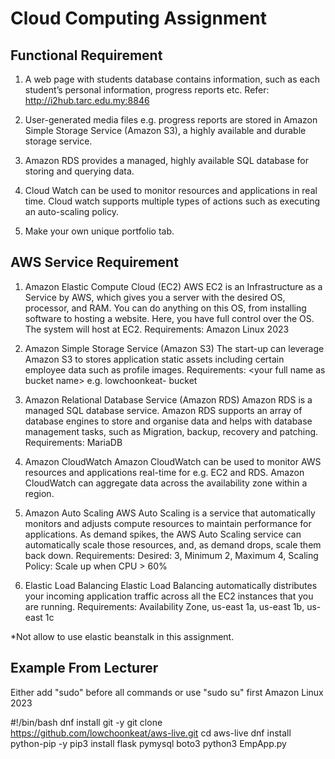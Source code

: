# Cloud Computing Assignment

## Functional Requirement
1. A web page with students database contains information, such
as each student’s personal information, progress reports etc.
Refer: http://i2hub.tarc.edu.my:8846

2. User-generated media files e.g. progress reports are stored in
Amazon Simple Storage Service (Amazon S3), a highly available
and durable storage service.
3. Amazon RDS provides a managed, highly available SQL database
for storing and querying data.
4. Cloud Watch can be used to monitor resources and applications
in real time. Cloud watch supports multiple types of actions such
as executing an auto-scaling policy.
5. Make your own unique portfolio tab.

## AWS Service Requirement
1. Amazon Elastic Compute Cloud (EC2)
AWS EC2 is an Infrastructure as a Service by AWS, which gives you a
server with the desired OS, processor, and RAM. You can do anything on
this OS, from installing software to hosting a website. Here, you have
full control over the OS. The system will host at EC2.
Requirements: Amazon Linux 2023

2. Amazon Simple Storage Service (Amazon S3)
The start-up can leverage Amazon S3 to stores application static assets
including certain employee data such as profile images.
Requirements: &lt;your full name as bucket name&gt; e.g. lowchoonkeat-
bucket

3. Amazon Relational Database Service (Amazon RDS)
Amazon RDS is a managed SQL database service. Amazon RDS supports
an array of database engines to store and organise data and helps with
database management tasks, such as Migration, backup, recovery and
patching.
Requirements: MariaDB

4. Amazon CloudWatch
Amazon CloudWatch can be used to monitor AWS resources and
applications real-time for e.g. EC2 and RDS. Amazon CloudWatch can
aggregate data across the availability zone within a region.

5. Amazon Auto Scaling
AWS Auto Scaling is a service that automatically monitors and adjusts
compute resources to maintain performance for applications. As
demand spikes, the AWS Auto Scaling service can automatically scale
those resources, and, as demand drops, scale them back down.
Requirements: Desired: 3, Minimum 2, Maximum 4,
Scaling Policy: Scale up when CPU > 60%

6. Elastic Load Balancing
Elastic Load Balancing automatically distributes your incoming
application traffic across all the EC2 instances that you are running.
Requirements: Availability Zone, us-east 1a, us-east 1b, us-east 1c 

*Not allow to use elastic beanstalk in this assignment.

## Example From Lecturer

Either add "sudo" before all commands or use "sudo su" first
Amazon Linux 2023

#!/bin/bash
dnf install git -y
git clone https://github.com/lowchoonkeat/aws-live.git
cd aws-live
dnf install python-pip -y
pip3 install flask pymysql boto3
python3 EmpApp.py